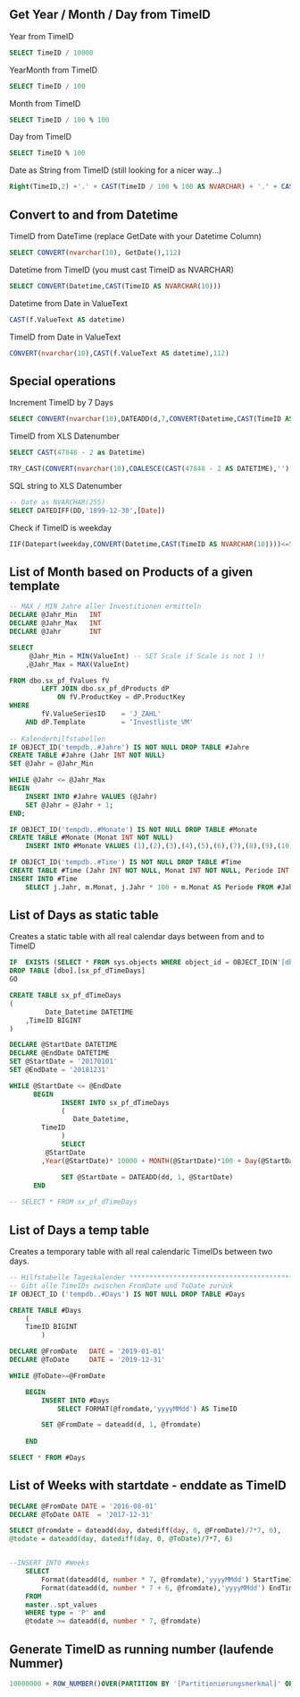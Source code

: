 
## Get Year / Month / Day from TimeID

Year from TimeID
````SQL
SELECT TimeID / 10000
````
YearMonth from TimeID
````SQL
SELECT TimeID / 100
````
Month from TimeID
````SQL
SELECT TimeID / 100 % 100
````
Day from TimeID
````SQL
SELECT TimeID % 100
````
Date as String from TimeID (still looking for a nicer way...)
````SQL
Right(TimeID,2) +'.' + CAST(TimeID / 100 % 100 AS NVARCHAR) + '.' + CAST(TimeID/10000 AS NVARCHAR)
````

## Convert to and from Datetime

TimeID from DateTime (replace GetDate with your Datetime Column)
````SQL
SELECT CONVERT(nvarchar(10), GetDate(),112)
````
Datetime from TimeID (you must cast TimeID as NVARCHAR)
````SQL
SELECT CONVERT(Datetime,CAST(TimeID AS NVARCHAR(10)))
````
Datetime from Date in ValueText
````SQL
CAST(f.ValueText AS datetime)
````
TimeID from Date in ValueText
````SQL
CONVERT(nvarchar(10),CAST(f.ValueText AS datetime),112)
````

## Special operations

Increment TimeID by 7 Days
````SQL
SELECT CONVERT(nvarchar(10),DATEADD(d,7,CONVERT(Datetime,CAST(TimeID AS NVARCHAR(10)))),112)
````

TimeID from XLS Datenumber
````SQL
SELECT CAST(47848 - 2 as Datetime)

TRY_CAST(CONVERT(nvarchar(10),COALESCE(CAST(47848 - 2 AS DATETIME),''),112) AS INT)
````

SQL string to XLS Datenumber
````SQL
-- Date as NVARCHAR(255) 
SELECT DATEDIFF(DD,'1899-12-30',[Date])
````

Check if TimeID is weekday
````SQL
IIF(Datepart(weekday,CONVERT(Datetime,CAST(TimeID AS NVARCHAR(10))))<=5,1,0)  AS Day_is_Weekday
````


## List of Month based on Products of a given template
````SQL
-- MAX / MIN Jahre aller Investitionen ermitteln
DECLARE @Jahr_Min	INT
DECLARE @Jahr_Max	INT
DECLARE @Jahr		INT

SELECT
	 @Jahr_Min = MIN(ValueInt) -- SET Scale if Scale is not 1 !!
	,@Jahr_Max = MAX(ValueInt)

FROM dbo.sx_pf_fValues fV 
		LEFT JOIN dbo.sx_pf_dProducts dP
			ON fV.ProductKey = dP.ProductKey
WHERE 
		fV.ValueSeriesID	= 'J_ZAHL'
	AND dP.Template			= 'Investliste_VM'
	
-- Kalenderhilfstabellen
IF OBJECT_ID('tempdb..#Jahre') IS NOT NULL DROP TABLE #Jahre
CREATE TABLE #Jahre (Jahr INT NOT NULL) 
SET @Jahr = @Jahr_Min

WHILE @Jahr <= @Jahr_Max
BEGIN
	INSERT INTO #Jahre VALUES (@Jahr)
	SET @Jahr = @Jahr + 1;
END;

IF OBJECT_ID('tempdb..#Monate') IS NOT NULL DROP TABLE #Monate
CREATE TABLE #Monate (Monat INT NOT NULL) 
	INSERT INTO #Monate VALUES (1),(2),(3),(4),(5),(6),(7),(8),(9),(10),(11),(12)

IF OBJECT_ID('tempdb..#Time') IS NOT NULL DROP TABLE #Time
CREATE TABLE #Time (Jahr INT NOT NULL, Monat INT NOT NULL, Periode INT NOT NULL)
INSERT INTO #Time 
	SELECT j.Jahr, m.Monat, j.Jahr * 100 + m.Monat AS Periode FROM #Jahre j LEFT JOIN #Monate m ON 1=1
````

## List of Days as static table

Creates a static table with all real calendar days between from and to TimeID

````SQL
IF  EXISTS (SELECT * FROM sys.objects WHERE object_id = OBJECT_ID(N'[dbo].[sx_pf_dTimeDays]') AND type in (N'U'))
DROP TABLE [dbo].[sx_pf_dTimeDays]
GO

CREATE TABLE sx_pf_dTimeDays
(
     	 Date_Datetime DATETIME
	,TimeID BIGINT
)

DECLARE @StartDate DATETIME
DECLARE @EndDate DATETIME
SET @StartDate = '20170101'
SET @EndDate = '20181231'

WHILE @StartDate <= @EndDate
      BEGIN
             INSERT INTO sx_pf_dTimeDays
             (
                Date_Datetime,
		TimeID
             )
             SELECT
		 @StartDate
		,Year(@StartDate)* 10000 + MONTH(@StartDate)*100 + Day(@StartDate)

             SET @StartDate = DATEADD(dd, 1, @StartDate)
      END
      
-- SELECT * FROM sx_pf_dTimeDays
````


## List of Days a temp table
Creates a temporary table with all real calendaric TimeIDs between two days.
````SQL
-- Hilfstabelle Tageskalender *****************************************************************
-- Gibt alle TimeIDs zwischen FromDate und ToDate zurück
IF OBJECT_ID ('tempdb..#Days') IS NOT NULL DROP TABLE #Days

CREATE TABLE #Days
	(
	TimeID BIGINT
		)

DECLARE @FromDate	DATE = '2019-01-01'
DECLARE @ToDate		DATE = '2019-12-31'    

WHILE @ToDate>=@FromDate

	BEGIN
		INSERT INTO #Days
			SELECT FORMAT(@fromdate,'yyyyMMdd') AS TimeID

		SET @FromDate = dateadd(d, 1, @fromdate)
			
	END

SELECT * FROM #Days	
````

## List of Weeks with startdate - enddate as TimeID
````SQL
DECLARE @FromDate DATE = '2016-08-01'    
DECLARE @ToDate DATE  = '2017-12-31'    

SELECT @fromdate = dateadd(day, datediff(day, 0, @FromDate)/7*7, 0), 
@todate = dateadd(day, datediff(day, 0, @ToDate)/7*7, 6)


--INSERT INTO #Weeks
	SELECT
		Format(dateadd(d, number * 7, @fromdate),'yyyyMMdd') StartTimeID, 
		Format(dateadd(d, number * 7 + 6, @fromdate),'yyyyMMdd') EndTimeID
	FROM
	master..spt_values
	WHERE type = 'P' and
	@todate >= dateadd(d, number * 7, @fromdate)
````

## Generate TimeID as running number (laufende Nummer)
````SQL
10000000 + ROW_NUMBER()OVER(PARTITION BY '[Partitionierungsmerkmal]' ORDER BY '[Sortiermerkmal]') *100 +1
````

